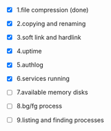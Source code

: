- [x] 1.file compression (done)
- [x] 2.copying and renaming
- [x] 3.soft link and hardlink
- [x] 4.uptime
- [x] 5.authlog
- [x] 6.services running
- [ ] 7.available memory disks
- [ ] 8.bg/fg process
- [ ] 9.listing and finding processes

